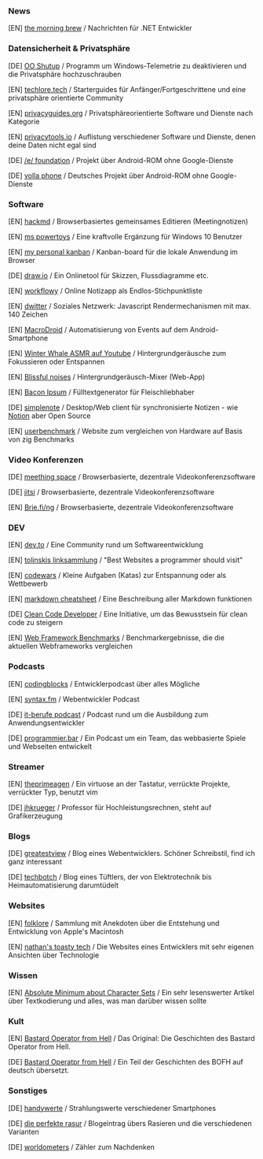 ### News

[EN] [the morning brew](https://blog.cwa.me.uk/) / Nachrichten für .NET Entwickler

### Datensicherheit & Privatsphäre

[DE] [OO Shutup](https://www.oo-software.com/de/shutup10) / Programm um Windows-Telemetrie zu deaktivieren und die Privatsphäre hochzuschrauben 

[EN] [techlore.tech](https://techlore.tech) / Starterguides für Anfänger/Fortgeschrittene und eine privatsphäre orientierte Community

[EN] [privacyguides.org](https://privacyguides.org) / Privatsphäreorientierte Software und Dienste nach Kategorie

[EN] [privacytools.io](https://privacytools.io/) / Auflistung verschiedener Software und Dienste, denen deine Daten nicht egal sind

[DE] [/e/ foundation](https://e.foundation/de/) / Projekt über Android-ROM ohne Google-Dienste

[DE] [volla phone](http://volla.online/) / Deutsches Projekt über Android-ROM ohne Google-Dienste

### Software

[EN] [hackmd](https://hackmd.io) / Browserbasiertes gemeinsames Editieren (Meetingnotizen)

[EN] [ms powertoys](https://github.com/microsoft/PowerToys/releases/) / Eine kraftvolle Ergänzung für Windows 10 Benutzer

[EN] [my personal kanban](https://greggigon.github.io/my-personal-kanban/) / Kanban-board für die lokale Anwendung im Browser

[DE] [draw.io](https://draw.io/) / Ein Onlinetool für Skizzen, Flussdiagramme etc.

[EN] [workflowy](https://workflowy.com/) / Online Notizapp als Endlos-Stichpunktliste

[EN] [dwitter](https://dwitter.net) / Soziales Netzwerk: Javascript Rendermechanismen mit max. 140 Zeichen

[EN] [MacroDroid](https://macrodroid.com/) / Automatisierung von Events auf dem Android-Smartphone

[EN] [Winter Whale ASMR auf Youtube](https://www.youtube.com/channel/UCTUz24QLqXue53O4dLuyMtw) / Hintergrundgeräusche zum Fokussieren oder Entspannen

[EN] [Blissful noises](https://blissfulnoises.com/) / Hintergrundgeräusch-Mixer (Web-App)

[EN] [Bacon Ipsum](https://baconipsum.com/) / Fülltextgenerator für Fleischliebhaber

[DE] [simplenote](https://simplenote.com/) / Desktop/Web client für synchronisierte Notizen - wie [Notion](https://notion.com/) aber Open Source

[EN] [userbenchmark](https://www.userbenchmark.com/) / Website zum vergleichen von Hardware auf Basis von zig Benchmarks

### Video Konferenzen

[DE] [meething space](https://meething.space/) / Browserbasierte, dezentrale Videokonferenzsoftware

[DE] [jitsi](https://meet.jit.si/) / Browserbasierte, dezentrale Videokonferenzsoftware

[EN] [Brie.fi/ng](https://brie.fi/ng) / Browserbasierte, dezentrale Videokonferenzsoftware

### DEV

[EN] [dev.to](https://dev.to) / Eine Community rund um Softwareentwicklung

[EN] [tolinskis linksammlung](https://github.com/stolinski/Best-websites-a-programmer-should-visit) / "Best Websites a programmer should visit"

[EN] [codewars](https://www.codewars.com/) / Kleine Aufgaben (Katas) zur Entspannung oder als Wettbewerb

[EN] [markdown cheatsheet](https://github.com/adam-p/markdown-here/wiki/Markdown-Cheatsheet) / Eine Beschreibung aller Markdown funktionen

[DE] [Clean Code Developer](https://clean-code-developer.de/) / Eine Initiative, um das Bewusstsein für clean code zu steigern

[EN] [Web Framework Benchmarks](https://www.techempower.com/benchmarks/) / Benchmarkergebnisse, die die aktuellen Webframeworks vergleichen

### Podcasts

[EN] [codingblocks](https://www.codingblocks.net/) / Entwicklerpodcast über alles Mögliche

[EN] [syntax.fm](https://syntax.fm/) / Webentwickler Podcast

[DE] [it-berufe podcast](https://it-berufe-podcast.de/category/podcast/) / Podcast rund um die Ausbildung zum Anwendungsentwickler

[DE] [programmier.bar](https://programmier.bar/) / Ein Podcast um ein Team, das webbasierte Spiele und Webseiten entwickelt

### Streamer

[EN] [theprimeagen](https://www.twitch.tv/theprimeagen) / Ein virtuose an der Tastatur, verrückte Projekte, verrückter Typ, benutzt vim

[DE] [jhkrueger](https://www.twitch.tv/jhkrueger) / Professor für Hochleistungsrechnen, steht auf Grafikerzeugung

### Blogs

[DE] [greatestview](https://greatestview.de/) / Blog eines Webentwicklers. Schöner Schreibstil, find ich ganz interessant

[DE] [techbotch](http://techbotch.org/) / Blog eines Tüftlers, der von Elektrotechnik bis Heimautomatisierung darumtüdelt

### Websites

[EN] [folklore](https://www.folklore.org/) / Sammlung mit Anekdoten über die Entstehung und Entwicklung von Apple's Macintosh

[EN] [nathan's toasty tech](http://toastytech.com/) / Die Websites eines Entwicklers mit sehr eigenen Ansichten über Technologie

### Wissen

[EN] [Absolute Minimum about Character Sets](https://www.joelonsoftware.com/2003/10/08/the-absolute-minimum-every-software-developer-absolutely-positively-must-know-about-unicode-and-character-sets-no-excuses/) / Ein sehr lesenswerter Artikel über Textkodierung und alles, was man darüber wissen sollte

### Kult

[EN] [Bastard Operator from Hell](http://bofharchive.com/) / Das Original: Die Geschichten des Bastard Operator from Hell.

[DE] [Bastard Operatpr from Hell](https://www.gimizu.de/basta/) / Ein Teil der Geschichten des BOFH auf deutsch übersetzt.

### Sonstiges

[DE] [handywerte](https://handywerte.de/) / Strahlungswerte verschiedener Smartphones

[DE] [die perfekte rasur](https://nichtinseattle.de/die-perfekte-rasur) / Blogeintrag übers Rasieren und die verschiedenen Varianten

[DE] [worldometers](https://www.worldometers.info/de/) / Zähler zum Nachdenken
